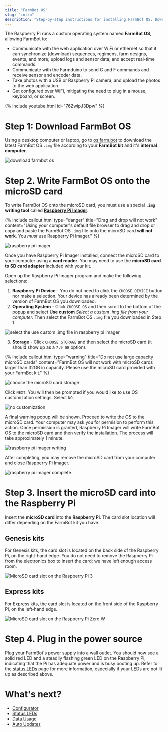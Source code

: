 ```yaml
---
title: "FarmBot OS"
slug: "intro"
description: "Step-by-step instructions for installing FarmBot OS. Download the latest FarmBot OS `.img` file at [os.farm.bot](http://os.farm.bot)."
---
```


The Raspberry Pi runs a custom operating system named **FarmBot OS**, allowing FarmBot to:

  * Communicate with the web application over WiFi or ethernet so that it can synchronize (download) sequences, regimens, farm designs, events, and more; upload logs and sensor data; and accept real-time commands.
  * Communicate with the Farmduino to send G and F commands and receive sensor and encoder data.
  * Take photos with a USB or Raspberry Pi camera, and upload the photos to the web application.
  * Get configured over WiFi, mitigating the need to plug in a mouse, keyboard, or screen.

{% include youtube.html id="76ZwipJ3Dpw" %}

# Step 1: Download FarmBot OS

Using a desktop computer or laptop, go to [os.farm.bot](http://os.farm.bot) to download the latest FarmBot OS `.img` file according to your **FarmBot kit** and it's **internal computer**.

![download farmbot os](_images/download_farmbot_os.png)

# Step 2. Write FarmBot OS onto the microSD card

To write FarmBot OS onto the microSD card, you must use a special **`.img` writing tool** called **[Raspberry Pi Imager](https://www.raspberrypi.com/software/)**.

{%
include callout.html
type="danger"
title="Drag and drop will not work"
content="Using your computer's default file browser to drag and drop or copy and paste the FarmBot OS `.img` file onto the microSD card **will not work**. You *must* use Raspberry Pi Imager."
%}

![raspberry pi imager](_images/rpi_imager.png)

Once you have Raspberry Pi Imager installed, connect the microSD card to your computer using a **card reader**. You may need to use the **microSD card to SD card adapter** included with your kit.

Open up the Raspberry Pi Imager program and make the following selections:

1. **Raspberry Pi Device** - You do not need to click the `CHOOSE DEVICE` button nor make a selection. Your device has already been determined by the version of FarmBot OS you downloaded.
2. **Operating System** - Click `CHOOSE OS` and then scroll to the bottom of the popup and select **Use custom** _Select a custom .img file from your computer._ Then select the FarmBot OS `.img` file you downloaded in Step 1.

![select the use custom .img file in raspberry pi imager](_images/rpi_imager_use_custom_os.png)

3. **Storage** - Click `CHOOSE STORAGE` and then select the microSD card (it should show up as a `7.9 GB` option).

{%
include callout.html
type="warning"
title="Do not use large capacity microSD cards"
content="FarmBot OS will not work with microSD cards larger than 32GB in capacity. Please use the microSD card provided with your FarmBot kit."
%}

![choose the microSD card storage](_images/rpi_imager_choose_storage.png)

Click `NEXT`. You will then be prompted if you would like to use OS customization settings. Select `NO`.

![no customization](_images/rpi_imager_no_customization.png)

A final warning popup will be shown. Proceed to write the OS to the microSD card. Your computer may ask you for permision to perform this action. Once permission is granted, Raspberry Pi Imager will write FarmBot OS to the microSD card and then verify the installation. The process will take approximately 1 minute.

![raspberry pi imager writing](_images/rpi_imager_writing.png)

After completing, you may remove the microSD card from your computer and close Raspberry Pi Imager.

![raspberry pi imager complete](_images/rpi_imager_complete.png)

# Step 3. Insert the microSD card into the Raspberry Pi

Insert the **microSD card** into the **Raspberry Pi**. The card slot location will differ depending on the FarmBot kit you have.

## Genesis kits

For Genesis kits, the card slot is located on the back side of the Raspberry Pi, on the right-hand edge. You do not need to remove the Raspberry Pi from the electronics box to insert the card; we have left enough access room.

![MicroSD card slot on the Raspberry Pi 3](_images/microsd_card_slot_on_the_raspberry_pi_3.jpeg)

## Express kits

For Express kits, the card slot is located on the front side of the Raspberry Pi, on the left-hand edge.

![MicroSD card slot on the Raspberry Pi Zero W](_images/microsd_card_slot_on_the_raspberry_pi_0.jpeg)

# Step 4. Plug in the power source

Plug your FarmBot's power supply into a wall outlet. You should now see a solid red <span class="fa fa-circle red"></span> LED and a steadily flashing green <span class="fa fa-circle led green"></span> LED on the Raspberry Pi, indicating that the Pi has adequate power and is busy booting up. Refer to the [status LEDs](intro/status-leds.md) page for more information, especially if your LEDs are not lit up as described above.

# What's next?

 * [Configurator](intro/configurator.md)
 * [Status LEDs](intro/status-leds.md)
 * [Data Usage](intro/data-usage.md)
 * [Auto Updates](intro/auto-updates.md)
